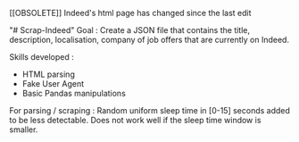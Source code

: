 [[OBSOLETE]] 
Indeed's html page has changed since the last edit

"# Scrap-Indeed" 
Goal :
Create a JSON file that contains the title, description, localisation, company of job offers that are currently on Indeed.

Skills developed :
- HTML parsing
- Fake User Agent
- Basic Pandas manipulations

For parsing / scraping : Random uniform sleep time in [0-15] seconds added to be less detectable.
Does not work well if the sleep time window is smaller.


